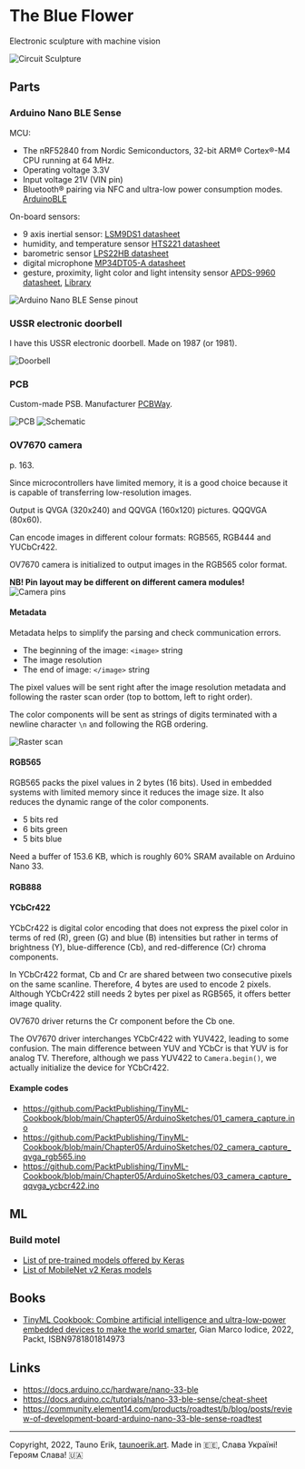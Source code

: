 # The Blue Flower

Electronic sculpture with machine vision

![Circuit Sculpture](doc/IMG_9564.jpg)

## Parts

### Arduino Nano BLE Sense

MCU:

- The nRF52840 from Nordic Semiconductors, 32-bit ARM® Cortex®-M4 CPU running at 64 MHz.
- Operating voltage 3.3V
- Input voltage 21V (VIN pin)
- Bluetooth® pairing via NFC and ultra-low power consumption modes. [ArduinoBLE](https://www.arduino.cc/reference/en/libraries/arduinoble/)

On-board sensors:

- 9 axis inertial sensor: [LSM9DS1 datasheet](https://content.arduino.cc/assets/Nano_BLE_Sense_lsm9ds1.pdf)
- humidity, and temperature sensor [HTS221 datasheet](https://content.arduino.cc/assets/Nano_BLE_Sense_HTS221.pdf)
- barometric sensor [LPS22HB datasheet](https://content.arduino.cc/assets/Nano_BLE_Sense_lps22hb.pdf)
- digital microphone [MP34DT05-A datasheet](https://content.arduino.cc/assets/Nano_BLE_Sense_mp34dt05-a.pdf)
- gesture, proximity, light color and light intensity sensor [APDS-9960 datasheet](https://content.arduino.cc/assets/Nano_BLE_Sense_av02-4191en_ds_apds-9960.pdf), [Library](https://github.com/arduino-libraries/Arduino_APDS9960)

![Arduino Nano BLE Sense pinout](doc/arduino-nano-33-ble.png)

### USSR electronic doorbell

I have this USSR electronic doorbell. Made on 1987 (or 1981).

![Doorbell](doc/doorbell.png)

### PCB

Custom-made PSB. Manufacturer [PCBWay](https://www.pcbway.com/setinvite.aspx?inviteid=432220).

![PCB](doc/4N8A9532.jpg)
![Schematic](doc/Schematic_2022_rp2040_ov7670_2022-07-20.png)

### OV7670 camera

p. 163.

Since microcontrollers have limited memory, it is a good choice because it is capable of transferring low-resolution images.

Output is QVGA (320x240) and QQVGA (160x120) pictures. QQQVGA (80x60).

Can encode images in different colour formats: RGB565, RGB444 and YUCbCr422.

OV7670 camera is initialized to output images in the RGB565 color format.

**NB! Pin layout may be different on different camera modules!**
![Camera pins](doc/camera_pins.jpg)

#### Metadata

Metadata helps to simplify the parsing and check communication errors.

- The beginning of the image: `<image>` string
- The image resolution
- The end of image: `</image>` string

The pixel values will be sent right after the image resolution metadata and following the
raster scan order (top to bottom, left to right order).

The color components will be sent as strings of digits terminated with a newline character
`\n` and following the RGB ordering.

![Raster scan](doc/raster-scan.jpg)

#### RGB565

RGB565 packs the pixel values in 2 bytes (16 bits). Used in embedded systems with limited memory since it reduces the image size. It also reduces the dynamic range of the color components.

- 5 bits red
- 6 bits green
- 5 bits blue

Need a buffer of 153.6 KB, which is roughly 60% SRAM available on Arduino Nano 33.

#### RGB888

#### YCbCr422

YCbCr422 is digital color encoding that does not express the pixel color in terms of red (R), green (G) and blue (B) intensities but rather in terms of brightness (Y), blue-difference (Cb), and red-difference (Cr) chroma components.

In YCbCr422 format, Cb and Cr are shared between two consecutive pixels on the same scanline. Therefore, 4 bytes are used to encode 2 pixels. Although YCbCr422 still needs 2 bytes per pixel as RGB565, it offers better image quality.

OV7670 driver returns the Cr component before the Cb one.

The OV7670 driver interchanges YCbCr422 with YUV422, leading to some confusion. The main difference between YUV and YCbCr is that YUV is for analog TV. Therefore, although we pass YUV422 to `Camera.begin()`, we actually initialize the device for YCbCr422.

#### Example codes

- https://github.com/PacktPublishing/TinyML-Cookbook/blob/main/Chapter05/ArduinoSketches/01_camera_capture.ino
- https://github.com/PacktPublishing/TinyML-Cookbook/blob/main/Chapter05/ArduinoSketches/02_camera_capture_qvga_rgb565.ino
- https://github.com/PacktPublishing/TinyML-Cookbook/blob/main/Chapter05/ArduinoSketches/03_camera_capture_qqvga_ycbcr422.ino

## ML

### Build motel

- [List of pre-trained models offered by Keras](https://keras.io/api/applications/)
- [List of MobileNet v2 Keras models](https://github.com/keras-team/keras-applications/blob/master/keras_applications/mobilenet_v2.py)

## Books

- [TinyML Cookbook: Combine artificial intelligence and ultra-low-power embedded devices to make the world smarter](https://www.packtpub.com/product/tinyml-cookbook/9781801814973), Gian Marco Iodice, 2022, Packt, ISBN9781801814973 

## Links

- https://docs.arduino.cc/hardware/nano-33-ble
- https://docs.arduino.cc/tutorials/nano-33-ble-sense/cheat-sheet
- https://community.element14.com/products/roadtest/b/blog/posts/review-of-development-board-arduino-nano-33-ble-sense-roadtest

 ___

Copyright, 2022, Tauno Erik, [taunoerik.art](https://taunoerik.art). Made in :estonia:, Слава Україні! Героям Слава! :ukraine: